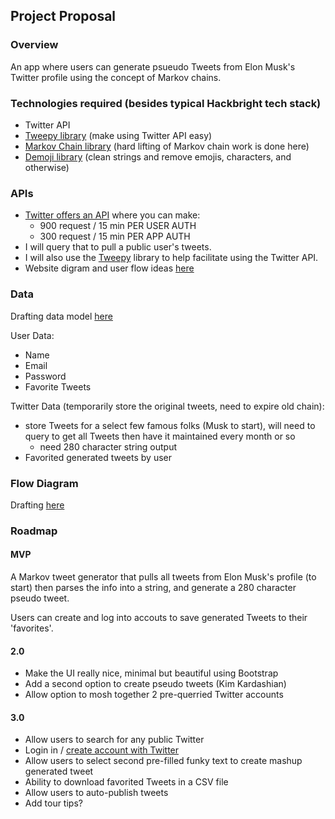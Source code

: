 ## Project Proposal

### Overview

An app where users can generate psueudo Tweets from Elon Musk's Twitter profile using the concept of Markov chains.

### Technologies required (besides typical Hackbright tech stack)

- Twitter API
- [Tweepy library](https://www.tweepy.org/) (make using Twitter API easy)
- [Markov Chain library](https://github.com/dead-beef/markovchain) (hard lifting of Markov chain work is done here)
- [Demoji library](https://pypi.org/project/demoji/) (clean strings and remove emojis, characters, and otherwise)

### APIs
- [Twitter offers an API](https://developer.twitter.com/en/portal/products) where you can make:
    - 900 request / 15 min PER USER AUTH
    - 300 request / 15 min PER APP AUTH
- I will query that to pull a public user's tweets.
- I will also use the [Tweepy](https://www.tweepy.org/) library to help facilitate using the Twitter API.
- Website digram and user flow ideas [here](https://miro.com/app/board/o9J_lNxBVfs=/)

### Data
Drafting data model [here](https://dbdiagram.io/d/60622ab3ecb54e10c33dd1f7)

User Data:
- Name
- Email 
- Password
- Favorite Tweets

Twitter Data (temporarily store the original tweets, need to expire old chain):
- store Tweets for a select few famous folks (Musk to start), will need to query to get all Tweets then have it maintained every month or so
    - need 280 character string output
- Favorited generated tweets by user

### Flow Diagram
Drafting [here](https://miro.com/app/board/o9J_lNxBVfs=/)

### Roadmap

#### MVP

A Markov tweet generator that pulls all tweets from Elon Musk's profile (to start) then parses the info into a string, and generate a 280 character pseudo tweet.

Users can create and log into accouts to save generated Tweets to their 'favorites'. 

#### 2.0

- Make the UI really nice, minimal but beautiful using Bootstrap
- Add a second option to create pseudo tweets (Kim Kardashian)
- Allow option to mosh together 2 pre-querried Twitter accounts

#### 3.0

- Allow users to search for any public Twitter 
- Login in / [create account with Twitter](https://developer.twitter.com/en/docs/authentication/overview)
- Allow users to select second pre-filled funky text to create mashup generated tweet
- Ability to download favorited Tweets in a CSV file 
- Allow users to auto-publish tweets 
- Add tour tips? 
